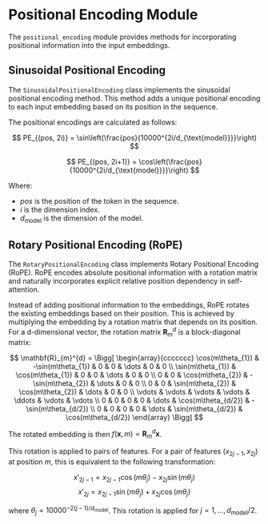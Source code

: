 # Positional Encoding Module

The `positional_encoding` module provides methods for incorporating positional information into the input embeddings.

## Sinusoidal Positional Encoding

The `SinusoidalPositionalEncoding` class implements the sinusoidal positional encoding method. This method adds a unique positional encoding to each input embedding based on its position in the sequence.

The positional encodings are calculated as follows:

$$
PE_{(pos, 2i)} = \sin\left(\frac{pos}{10000^{2i/d_{\text{model}}}}\right)
$$

$$
PE_{(pos, 2i+1)} = \cos\left(\frac{pos}{10000^{2i/d_{\text{model}}}}\right)
$$

Where:
- $pos$ is the position of the token in the sequence.
- $i$ is the dimension index.
- $d_{\text{model}}$ is the dimension of the model.

## Rotary Positional Encoding (RoPE)

The `RotaryPositionalEncoding` class implements Rotary Positional Encoding (RoPE). RoPE encodes absolute positional information with a rotation matrix and naturally incorporates explicit relative position dependency in self-attention.

Instead of adding positional information to the embeddings, RoPE rotates the existing embeddings based on their position. This is achieved by multiplying the embedding by a rotation matrix that depends on its position. For a d-dimensional vector, the rotation matrix $\mathbf{R}_{m}^{d}$ is a block-diagonal matrix:

$$
\mathbf{R}_{m}^{d} =
\Bigg[
\begin{array}{ccccccc}
\cos(m\theta_{1}) & -\sin(m\theta_{1}) & 0 & 0 & \dots & 0 & 0 \\
\sin(m\theta_{1}) & \cos(m\theta_{1}) & 0 & 0 & \dots & 0 & 0 \\
0 & 0 & \cos(m\theta_{2}) & -\sin(m\theta_{2}) & \dots & 0 & 0 \\
0 & 0 & \sin(m\theta_{2}) & \cos(m\theta_{2}) & \dots & 0 & 0 \\
\vdots & \vdots & \vdots & \vdots & \ddots & \vdots & \vdots \\
0 & 0 & 0 & 0 & \dots & \cos(m\theta_{d/2}) & -\sin(m\theta_{d/2}) \\
0 & 0 & 0 & 0 & \dots & \sin(m\theta_{d/2}) & \cos(m\theta_{d/2})
\end{array}
\Bigg]
$$

The rotated embedding is then $f(\mathbf{x}, m) = \mathbf{R}_{m}^{d} \mathbf{x}$.

This rotation is applied to pairs of features. For a pair of features $(x_{2j-1}, x_{2j})$ at position $m$, this is equivalent to the following transformation:

$$
x'_{2j-1} = x_{2j-1} \cos(m\theta_j) - x_{2j} \sin(m\theta_j)
$$
$$
x'_{2j} = x_{2j-1} \sin(m\theta_j) + x_{2j} \cos(m\theta_j)
$$

where $\theta_j = 10000^{-2(j-1)/d_{\text{model}}}$. This rotation is applied for $j=1, \dots, d_{\text{model}}/2$.
